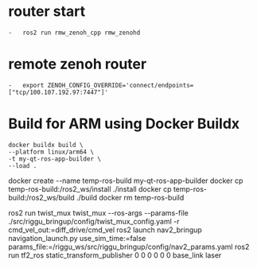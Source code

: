 # router start
    -   ros2 run rmw_zenoh_cpp rmw_zenohd
# remote zenoh router
    -   export ZENOH_CONFIG_OVERRIDE='connect/endpoints=["tcp/100.107.192.97:7447"]'

# Build for ARM using Docker Buildx
    docker buildx build \
    --platform linux/arm64 \
    -t my-qt-ros-app-builder \
    --load .

docker create --name temp-ros-build my-qt-ros-app-builder
docker cp temp-ros-build:/ros2_ws/install ./install
docker cp temp-ros-build:/ros2_ws/build ./build
docker rm temp-ros-build


ros2 run twist_mux twist_mux --ros-args --params-file ./src/riggu_bringup/config/twist_mux_config.yaml -r cmd_vel_out:=diff_drive/cmd_vel
ros2 launch nav2_bringup navigation_launch.py  use_sim_time:=false params_file:=/riggu_ws/src/riggu_bringup/config/nav2_params.yaml 
ros2 run tf2_ros static_transform_publisher 0 0 0 0 0 0 base_link laser